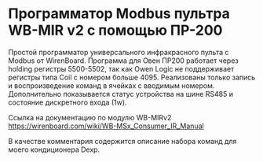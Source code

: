 # Программатор Modbus пультра WB-MIR v2 с помощью ПР-200
Простой программатор универсального инфракрасного пульта с Modbus от WirenBoard. Программа для Овен ПР200 работает через holding регистры 5500-5502, так как Owen Logic не поддерживает регистры типа Coil с номером больше 4095. Реализованы только запись и воспроизведение команд в ячейках с вводимым номером. Дополнительно показывается статус устройства на шине RS485 и состояние дискретного входа (1w). 

Ссылка на документацию по модулю WB-MIRv2 https://wirenboard.com/wiki/WB-MSx_Consumer_IR_Manual

В качестве комментария содержится описание набора команд для моего кондиционера Dexp.
